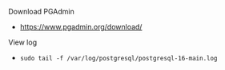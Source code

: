 Download PGAdmin
- https://www.pgadmin.org/download/

View log
- `sudo tail -f /var/log/postgresql/postgresql-16-main.log`
